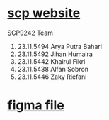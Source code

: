 # [scp website](https://scp-puce.vercel.app/)

SCP9242 Team
1. 23.11.5494 Arya Putra Bahari
2. 23.11.5492 Jihan Humaira
3. 23.11.5442 Khairul Fikri
4. 23.11.5438 Alfan Sobron
5. 23.11.5446 Zaky Riefani

# [figma file](https://www.figma.com/design/6TeGhqC5ziwJRAnjLeYhn1/Projek-SCP?node-id=0-1&t=xaRu7TMMZPdRlwaN-1)
